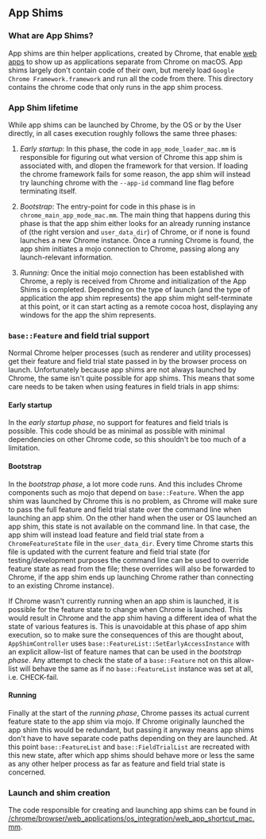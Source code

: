 ## App Shims

### What are App Shims?

App shims are thin helper applications, created by Chrome, that enable [web apps](/docs/webapps/README.md) to show up as applications separate from Chrome on macOS. App shims largely don't contain code of their own, but merely load `Google Chrome Framework.framework` and run all the code from there. This directory contains the chrome code that only runs in the app shim process.

### App Shim lifetime

While app shims can be launched by Chrome, by the OS or by the User directly, in all cases execution roughly follows the same three phases:

1) *Early startup*: In this phase, the code in `app_mode_loader_mac.mm` is responsible for figuring out what version of Chrome this app shim is associated with, and dlopen the framework for that version. If loading the chrome framework fails for some reason, the app shim will instead try launching chrome with the `--app-id` command line flag before terminating itself.

2) *Bootstrap*: The entry-point for code in this phase is in `chrome_main_app_mode_mac.mm`. The main thing that happens during this phase is that the app shim either looks for an already running instance of (the right version and `user_data_dir`) of Chrome, or if none is found launches a new Chrome instance. Once a running Chrome is found, the app shim initiates a mojo connection to Chrome, passing along any launch-relevant information.

3) *Running*: Once the initial mojo connection has been established with Chrome, a reply is received from Chrome and initialization of the App Shims is completed. Depending on the type of launch (and the type of application the app shim represents) the app shim might self-terminate at this point, or it can start acting as a remote cocoa host, displaying any windows for the app the shim represents.

### `base::Feature` and field trial support

Normal Chrome helper processes (such as renderer and utility processes) get their feature and field trial state passed in by the browser process on launch. Unfortunately because app shims are not always launched by Chrome, the same isn't quite possible for app shims. This means that some care needs to be taken when using features in field trials in app shims:

#### Early startup
In the *early startup phase*, no support for features and field trials is possible. This code should be as minimal as possible with minimal dependencies on other Chrome code, so this shouldn't be too much of a limitation.

#### Bootstrap
In the *bootstrap phase*, a lot more code runs. And this includes Chrome components such as mojo that depend on `base::Feature`. When the app shim was launched by Chrome this is no problem, as Chrome will make sure to pass the full feature and field trial state over the command line when launching an app shim. On the other hand when the user or OS launched an app shim, this state is not available on the command line. In that case, the app shim will instead load feature and field trial state from a `ChromeFeatureState` file in the `user_data_dir`. Every time Chrome starts this file is updated with the current feature and field trial state (for testing/development purposes the command line can be used to override feature state as read from the file; these overrides will also be forwarded to Chrome, if the app shim ends up launching Chrome rather than connecting to an existing Chrome instance).

If Chrome wasn't currently running when an app shim is launched, it is possible for the feature state to change when Chrome is launched. This would result in Chrome and the app shim having a different idea of what the state of various features is. This is unavoidable at this phase of app shim execution, so to make sure the consequences of this are thought about, `AppShimController` uses `base::FeatureList::SetEarlyAccessInstance` with an explicit allow-list of feature names that can be used in the *bootstrap phase*. Any attempt to check the state of a `base::Feature` not on this allow-list will behave the same as if no `base::FeatureList` instance was set at all, i.e. CHECK-fail.

#### Running
Finally at the start of the *running phase*, Chrome passes its actual current feature state to the app shim via mojo. If Chrome originally launched the app shim this would be redundant, but passing it anyway means app shims don't have to have separate code paths depending on they are launched. At this point `base::FeatureList` and `base::FieldTrialList` are recreated with this new state, after which app shims should behave more or less the same as any other helper process as far as feature and field trial state is concerned.

### Launch and shim creation

The code responsible for creating and launching app shims can be found in [/chrome/browser/web_applications/os_integration/web_app_shortcut_mac.mm](/chrome/browser/web_applications/os_integration/web_app_shortcut_mac.mm).
